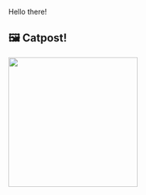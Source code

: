 Hello there!



## 🖼️ Catpost!

<sub>
    <img src="https://cdn2.thecatapi.com/images/MTg3NjU0OA.jpg" height="256">
</sub>

